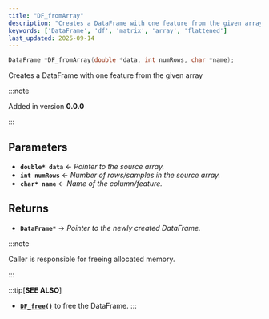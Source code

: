 ```yaml
---
title: "DF_fromArray"
description: "Creates a DataFrame with one feature from the given array"
keywords: ['DataFrame', 'df', 'matrix', 'array', 'flattened']
last_updated: 2025-09-14
---
```


```c
DataFrame *DF_fromArray(double *data, int numRows, char *name);
```

Creates a DataFrame with one feature from the given array

:::note

Added in version **0.0.0**

:::

## Parameters

- **`double* data`** ← _Pointer to the source array._
- **`int numRows`** ← _Number of rows/samples in the source array._
- **`char* name`** ← _Name of the column/feature._

## Returns

- **`DataFrame*`**  → _Pointer to the newly created DataFrame._

:::note

Caller is responsible for freeing allocated memory.

:::

:::tip[**SEE ALSO**]

- [**`DF_free()`**](localhost:3000/ml-in-c/api/dataframe/DF_free) to free the DataFrame.
:::

